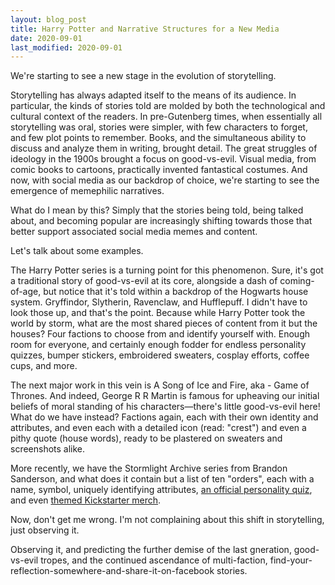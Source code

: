 ```yaml
---
layout: blog_post
title: Harry Potter and Narrative Structures for a New Media
date: 2020-09-01
last_modified: 2020-09-01
---
```


We're starting to see a new stage in the evolution of storytelling.

Storytelling has always adapted itself to the means of its audience. In particular, the kinds of stories told are molded by both the technological and cultural context of the readers. In pre-Gutenberg times, when essentially all storytelling was oral, stories were simpler, with few characters to forget, and few plot points to remember. Books, and the simultaneous ability to discuss and analyze them in writing, brought detail. The great struggles of ideology in the 1900s brought a focus on good-vs-evil. Visual media, from comic books to cartoons, practically invented fantastical costumes. And now, with social media as our backdrop of choice, we're starting to see the emergence of memephilic narratives.<!--more-->

What do I mean by this? Simply that the stories being told, being talked about, and becoming popular are increasingly shifting towards those that better support associated social media memes and content.

Let's talk about some examples.

The Harry Potter series is a turning point for this phenomenon. Sure, it's got a traditional story of good-vs-evil at its core, alongside a dash of coming-of-age, but notice that it's told within a backdrop of the Hogwarts house system. Gryffindor, Slytherin, Ravenclaw, and Hufflepuff. I didn't have to look those up, and that's the point. Because while Harry Potter took the world by storm, what are the most shared pieces of content from it but the houses? Four factions to choose from and identify yourself with. Enough room for everyone, and certainly enough fodder for endless personality quizzes, bumper stickers, embroidered sweaters, cosplay efforts, coffee cups, and more.

The next major work in this vein is A Song of Ice and Fire, aka - Game of Thrones. And indeed, George R R Martin is famous for upheaving our initial beliefs of moral standing of his characters—there's little good-vs-evil here! What do we have instead? Factions again, each with their own identity and attributes, and even each with a detailed icon (read: "crest") and even a pithy quote (house words), ready to be plastered on sweaters and screenshots alike.

More recently, we have the Stormlight Archive series from Brandon Sanderson, and what does it contain but a list of ten "orders", each with a name, symbol, uniquely identifying attributes, [an official personality quiz](https://www.brandonsanderson.com/announcing-the-official-knights-radiant-order-quiz-stormlight-phone-wallpaper/), and even [themed Kickstarter merch](https://www.kickstarter.com/projects/dragonsteel/the-way-of-kings-10th-anniversary-leatherbound-edition).

Now, don't get me wrong. I'm not complaining about this shift in storytelling, just observing it.

Observing it, and predicting the further demise of the last gneration, good-vs-evil tropes, and the continued ascendance of multi-faction, find-your-reflection-somewhere-and-share-it-on-facebook stories.
